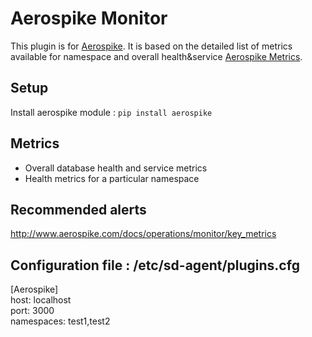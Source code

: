 Aerospike Monitor
===

This plugin is for [Aerospike](http://www.aerospike.com/). It is based on the
detailed list of metrics available for namespace and overall health&service [Aerospike Metrics](http://www.aerospike.com/docs/reference/metrics).

Setup
---
Install aerospike module : `pip install aerospike`

Metrics
---
- Overall database health and service metrics
- Health metrics for a particular namespace

Recommended alerts
---
http://www.aerospike.com/docs/operations/monitor/key_metrics

Configuration file : /etc/sd-agent/plugins.cfg
---
[Aerospike]  
host: localhost  
port: 3000  
namespaces: test1,test2
